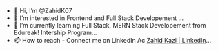 - 👋 Hi, I’m @ZahidK07
- 👀 I’m interested in Frontend and Full Stack Developement ...
- 🌱 I’m currently learning Full Stack, MERN Stack Developement from Edureak! Intership Program...
- 📫 How to reach - Connect me on LinkedIn Ac <a href=https://www.linkedin.com/in/zahid-kazi-19b516106/>Zahid Kazi | LinkedIn</a>...


<!---
ZahidK07/ZahidK07 is a ✨ special ✨ repository because its `README.md` (this file) appears on your GitHub profile.
You can click the Preview link to take a look at your changes.
--->

